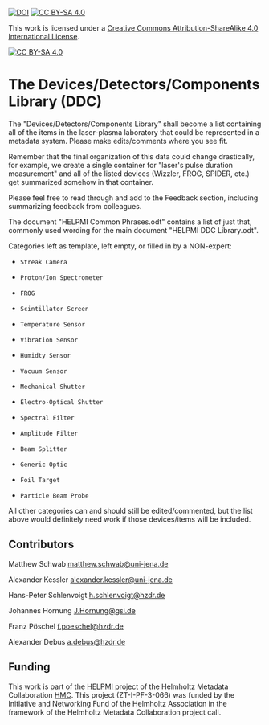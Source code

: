 [![DOI](https://zenodo.org/badge/doi/10.5281/zenodo.11143947.svg)](https://doi.org/10.5281/zenodo.11143947)     [![CC BY-SA 4.0][cc-by-sa-shield]][cc-by-sa]


This work is licensed under a
[Creative Commons Attribution-ShareAlike 4.0 International License][cc-by-sa].

[![CC BY-SA 4.0][cc-by-sa-image]][cc-by-sa]

[cc-by-sa]: http://creativecommons.org/licenses/by-sa/4.0/
[cc-by-sa-image]: https://licensebuttons.net/l/by-sa/4.0/88x31.png
[cc-by-sa-shield]: https://img.shields.io/badge/License-CC%20BY--SA%204.0-lightgrey.svg


# The Devices/Detectors/Components Library (DDC) 

The "Devices/Detectors/Components Library" shall become a list containing all of the items in the laser-plasma laboratory that could be represented in a metadata system. Please make edits/comments where you see fit. 

Remember that the final organization of this data could change drastically, for example, we create a single container for "laser's pulse duration measurement" and all of the listed devices (Wizzler, FROG, SPIDER, etc.) get summarized somehow in that container.

Please feel free to read through and add to the Feedback section, including summarizing feedback from colleagues.

The document "HELPMI Common Phrases.odt" contains a list of just that, commonly used wording for the main document "HELPMI DDC Library.odt".

Categories left as template, left empty, or filled in by a NON-expert:

*     Streak Camera
*     Proton/Ion Spectrometer
*     FROG
*     Scintillator Screen
*     Temperature Sensor
*     Vibration Sensor
*     Humidty Sensor
*     Vacuum Sensor
*     Mechanical Shutter
*     Electro-Optical Shutter
*     Spectral Filter
*     Amplitude Filter
*     Beam Splitter
*     Generic Optic
*     Foil Target
*     Particle Beam Probe

All other categories can and should still be edited/commented, but the list above would definitely need work if those devices/items will be included.

## Contributors
Matthew Schwab <matthew.schwab@uni-jena.de>

Alexander Kessler <alexander.kessler@uni-jena.de>

Hans-Peter Schlenvoigt <h.schlenvoigt@hzdr.de>

Johannes Hornung <J.Hornung@gsi.de>

Franz Pöschel  <f.poeschel@hzdr.de>

Alexander Debus <a.debus@hzdr.de>

## Funding
This work is part of the [HELPMI project](https://helmholtz-metadaten.de/en/inf-projects/helpmi-helmholtz-laser-plasma-metadata-initiative) of the Helmholtz Metadata Collaboration [HMC](https://helmholtz-metadaten.de/en). This project (ZT-I-PF-3-066) was funded by the Initiative and Networking Fund of the Helmholtz Association in the framework of the Helmholtz Metadata Collaboration project call.
